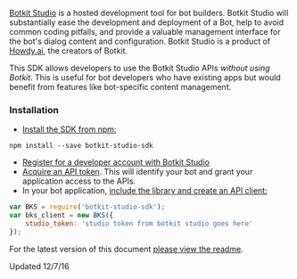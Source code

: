 [Botkit Studio](https://studio.botkit.ai) is a hosted development tool for bot builders. Botkit Studio will substantially ease the development and deployment of a Bot, help to avoid common coding pitfalls,
and provide a valuable management interface for the bot's dialog content and configuration. Botkit Studio is a product of [Howdy.ai](http://howdy.ai), the creators of Botkit.

This SDK allows developers to use the Botkit Studio APIs _without using Botkit_.
This is useful for bot developers who have existing apps but would benefit from features like bot-specific content management.

### Installation 

* [Install the SDK from npm:](https://github.com/howdyai/botkit-studio-sdk/blob/master/README.md#install)

```
npm install --save botkit-studio-sdk
```

* [Register for a developer account with Botkit Studio](https://studio.botkit.ai) 
* [Acquire an API token](). This will identify your bot and grant your application
access to the APIs.
* In your bot application, [include the library and create an API client:](https://github.com/howdyai/botkit-studio-sdk/blob/master/README.md#connecting-to-botkit-studio)

```javascript
var BKS = require('botkit-studio-sdk');
var bks_client = new BKS({
    studio_token: 'studio token from botkit studio goes here'
});
```

For the latest version of this document [please view the readme](https://github.com/howdyai/botkit-studio-sdk/blob/master/README.md#connecting-to-botkit-studio).

Updated 12/7/16 

